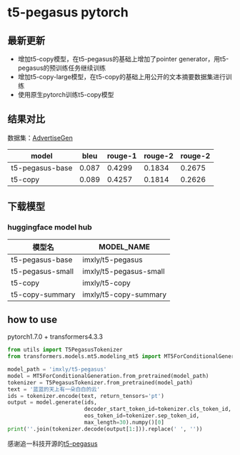 # t5-pegasus pytorch
## 最新更新
- 增加t5-copy模型，在t5-pegasus的基础上增加了pointer generator，用t5-pegasus的预训练任务继续训练
- 增加t5-copy-large模型，在t5-copy的基础上用公开的文本摘要数据集进行训练
- 使用原生pytorch训练t5-copy模型

## 结果对比
数据集：[AdvertiseGen](https://www.luge.ai/#/luge/dataDetail?id=9)

| model | bleu  | rouge-1 | rouge-2 | rouge-2 |
|-------|-------|---------|---------|---------|
|    t5-pegasus-base   | 0.087 | 0.4299  | 0.1834  | 0.2675  |
| t5-copy  |  0.089      |  0.4257 | 0.1814  | 0.2626  |


## 下载模型
### huggingface model hub

| 模型名	            | MODEL_NAME  |
|-----------------| ----  |
| t5-pegasus-base | imxly/t5-pegasus |
| t5-pegasus-small | imxly/t5-pegasus-small |
| t5-copy         | imxly/t5-copy  |
| t5-copy-summary | imxly/t5-copy-summary |

## how to use
pytorch1.7.0 + transformers4.3.3

```python
from utils import T5PegasusTokenizer
from transformers.models.mt5.modeling_mt5 import MT5ForConditionalGeneration

model_path = 'imxly/t5-pegasus'
model = MT5ForConditionalGeneration.from_pretrained(model_path)
tokenizer = T5PegasusTokenizer.from_pretrained(model_path)
text = '蓝蓝的天上有一朵白白的云'
ids = tokenizer.encode(text, return_tensors='pt')
output = model.generate(ids,
                        decoder_start_token_id=tokenizer.cls_token_id,
                        eos_token_id=tokenizer.sep_token_id,
                        max_length=30).numpy()[0]
print(''.join(tokenizer.decode(output[1:])).replace(' ', ''))
```

感谢追一科技开源的[t5-pegasus](https://github.com/ZhuiyiTechnology/t5-pegasus)

